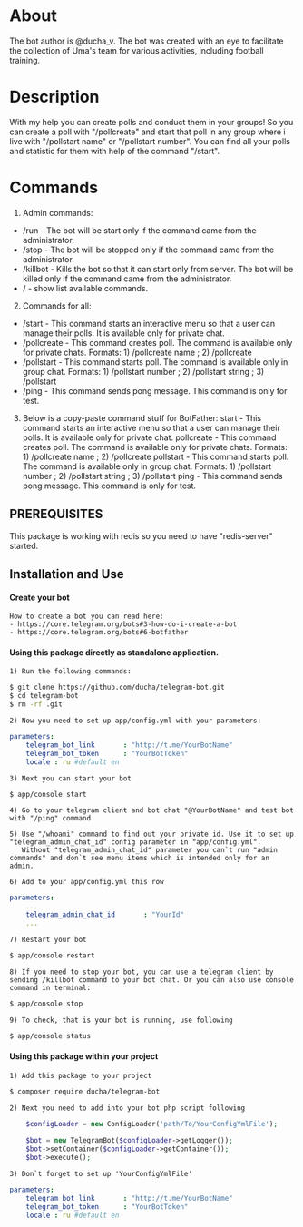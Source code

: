 About
=====
The bot author is @ducha_v.
The bot was created with an eye to facilitate the collection of Uma's team for various activities, including football training.

Description
===========
With my help you can create polls and conduct them in your groups!
So you can create a poll with "/pollcreate" and start that poll in any group where i live with "/pollstart name" or "/pollstart number".
You can find all your polls and statistic for them with help of the command "/start".

Commands
========
1) Admin commands:
 - /run - The bot will be start only if the command came from the administrator.
 - /stop - The bot will be stopped only if the command came from the administrator.
 - /killbot - Kills the bot so that it can start only from server. The bot will be killed only if the command came from the administrator.
 - / - show list available commands.

2) Commands for all:
 - /start - This command starts an interactive menu so that a user can manage their polls. It is available only for private chat.
 - /pollcreate - This command creates poll. The command is available only for private chats. Formats: 1) /pollcreate name ; 2) /pollcreate
 - /pollstart - This command starts poll. The command is available only in group chat. Formats: 1) /pollstart number ; 2) /pollstart string ; 3) /pollstart
 - /ping - This command sends pong message. This command is only for test.

3) Below is a copy-paste command stuff for BotFather:
start - This command starts an interactive menu so that a user can manage their polls. It is available only for private chat.
pollcreate - This command creates poll. The command is available only for private chats. Formats: 1) /pollcreate name ; 2) /pollcreate
pollstart - This command starts poll. The command is available only in group chat. Formats: 1) /pollstart number ; 2) /pollstart string ; 3) /pollstart
ping - This command sends pong message. This command is only for test.

## PREREQUISITES
This package is working with redis so you need to have "redis-server" started.

## Installation and Use

####  Create your bot    
    How to create a bot you can read here:
    - https://core.telegram.org/bots#3-how-do-i-create-a-bot
    - https://core.telegram.org/bots#6-botfather
    

####  Using this package directly as standalone application. 
      
    1) Run the following commands:
       
``` bash
$ git clone https://github.com/ducha/telegram-bot.git
$ cd telegram-bot
$ rm -rf .git
```
    
    2) Now you need to set up app/config.yml with your parameters:       
    
``` yml
parameters:
    telegram_bot_link       : "http://t.me/YourBotName"
    telegram_bot_token      : "YourBotToken"
    locale : ru #default en
```
    
    3) Next you can start your bot 

``` bash
$ app/console start
```    
    4) Go to your telegram client and bot chat "@YourBotName" and test bot with "/ping" command
    
    5) Use "/whoami" command to find out your private id. Use it to set up "telegram_admin_chat_id" config parameter in "app/config.yml". 
       Without "telegram_admin_chat_id" parameter you can`t run "admin commands" and don`t see menu items which is intended only for an admin.
       
    6) Add to your app/config.yml this row
    
``` yml
parameters:
    ...
    telegram_admin_chat_id       : "YourId"
    ...
```
    7) Restart your bot
      
``` bash
$ app/console restart
```
                
    8) If you need to stop your bot, you can use a telegram client by sending /killbot command to your bot chat. Or you can also use console command in terminal:
    
``` bash
$ app/console stop
```
    9) To check, that is your bot is running, use following
    
``` bash
$ app/console status
```

#### Using this package within your project

    1) Add this package to your project 

``` bash
$ composer require ducha/telegram-bot
```
    2) Next you need to add into your bot php script following 

``` php
    $configLoader = new ConfigLoader('path/To/YourConfigYmlFile');    
    
    $bot = new TelegramBot($configLoader->getLogger());
    $bot->setContainer($configLoader->getContainer());
    $bot->execute();
```
    3) Don`t forget to set up 'YourConfigYmlFile'
    
``` yml
parameters:
    telegram_bot_link       : "http://t.me/YourBotName"
    telegram_bot_token      : "YourBotToken"
    locale : ru #default en
```